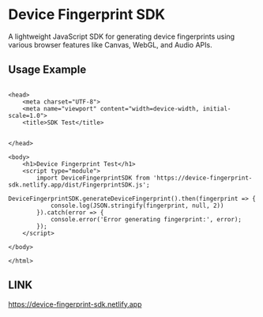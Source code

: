 # Device Fingerprint SDK

A lightweight JavaScript SDK for generating device fingerprints using various browser features like Canvas, WebGL, and Audio APIs.

## Usage Example

```<html lang="en">

<head>
    <meta charset="UTF-8">
    <meta name="viewport" content="width=device-width, initial-scale=1.0">
    <title>SDK Test</title>


</head>

<body>
    <h1>Device Fingerprint Test</h1>
    <script type="module">
        import DeviceFingerprintSDK from 'https://device-fingerprint-sdk.netlify.app/dist/FingerprintSDK.js';
        DeviceFingerprintSDK.generateDeviceFingerprint().then(fingerprint => {
            console.log(JSON.stringify(fingerprint, null, 2))
        }).catch(error => {
            console.error('Error generating fingerprint:', error);
        });
    </script>

</body>

</html>
```


## LINK   

   https://device-fingerprint-sdk.netlify.app

